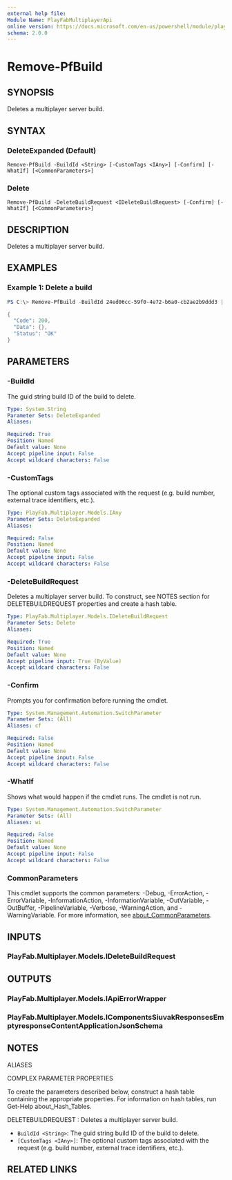 ```yaml
---
external help file:
Module Name: PlayFabMultiplayerApi
online version: https://docs.microsoft.com/en-us/powershell/module/playfabmultiplayerapi/remove-pfbuild
schema: 2.0.0
---
```


# Remove-PfBuild

## SYNOPSIS
Deletes a multiplayer server build.

## SYNTAX

### DeleteExpanded (Default)
```
Remove-PfBuild -BuildId <String> [-CustomTags <IAny>] [-Confirm] [-WhatIf] [<CommonParameters>]
```

### Delete
```
Remove-PfBuild -DeleteBuildRequest <IDeleteBuildRequest> [-Confirm] [-WhatIf] [<CommonParameters>]
```

## DESCRIPTION
Deletes a multiplayer server build.

## EXAMPLES

### Example 1: Delete a build
```powershell
PS C:\> Remove-PfBuild -BuildId 24ed06cc-59f0-4e72-b6a0-cb2ae2b9ddd3 | ConvertTo-Json

{
  "Code": 200,
  "Data": {},
  "Status": "OK"
}
```



## PARAMETERS

### -BuildId
The guid string build ID of the build to delete.

```yaml
Type: System.String
Parameter Sets: DeleteExpanded
Aliases:

Required: True
Position: Named
Default value: None
Accept pipeline input: False
Accept wildcard characters: False
```

### -CustomTags
The optional custom tags associated with the request (e.g.
build number, external trace identifiers, etc.).

```yaml
Type: PlayFab.Multiplayer.Models.IAny
Parameter Sets: DeleteExpanded
Aliases:

Required: False
Position: Named
Default value: None
Accept pipeline input: False
Accept wildcard characters: False
```

### -DeleteBuildRequest
Deletes a multiplayer server build.
To construct, see NOTES section for DELETEBUILDREQUEST properties and create a hash table.

```yaml
Type: PlayFab.Multiplayer.Models.IDeleteBuildRequest
Parameter Sets: Delete
Aliases:

Required: True
Position: Named
Default value: None
Accept pipeline input: True (ByValue)
Accept wildcard characters: False
```

### -Confirm
Prompts you for confirmation before running the cmdlet.

```yaml
Type: System.Management.Automation.SwitchParameter
Parameter Sets: (All)
Aliases: cf

Required: False
Position: Named
Default value: None
Accept pipeline input: False
Accept wildcard characters: False
```

### -WhatIf
Shows what would happen if the cmdlet runs.
The cmdlet is not run.

```yaml
Type: System.Management.Automation.SwitchParameter
Parameter Sets: (All)
Aliases: wi

Required: False
Position: Named
Default value: None
Accept pipeline input: False
Accept wildcard characters: False
```

### CommonParameters
This cmdlet supports the common parameters: -Debug, -ErrorAction, -ErrorVariable, -InformationAction, -InformationVariable, -OutVariable, -OutBuffer, -PipelineVariable, -Verbose, -WarningAction, and -WarningVariable. For more information, see [about_CommonParameters](http://go.microsoft.com/fwlink/?LinkID=113216).

## INPUTS

### PlayFab.Multiplayer.Models.IDeleteBuildRequest

## OUTPUTS

### PlayFab.Multiplayer.Models.IApiErrorWrapper

### PlayFab.Multiplayer.Models.IComponentsSiuvakResponsesEmptyresponseContentApplicationJsonSchema

## NOTES

ALIASES

COMPLEX PARAMETER PROPERTIES

To create the parameters described below, construct a hash table containing the appropriate properties. For information on hash tables, run Get-Help about_Hash_Tables.


DELETEBUILDREQUEST <IDeleteBuildRequest>: Deletes a multiplayer server build.
  - `BuildId <String>`: The guid string build ID of the build to delete.
  - `[CustomTags <IAny>]`: The optional custom tags associated with the request (e.g. build number, external trace identifiers, etc.).

## RELATED LINKS

